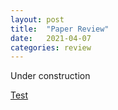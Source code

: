 ```yaml
---
layout: post
title:  "Paper Review"
date:   2021-04-07
categories: review
---
```


Under construction

[Test](/paper_review/test.md)
